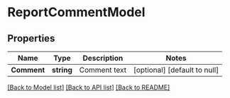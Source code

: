 # ReportCommentModel

## Properties
Name | Type | Description | Notes
------------ | ------------- | ------------- | -------------
**Comment** | **string** | Comment text | [optional] [default to null]

[[Back to Model list]](../README.md#documentation-for-models) [[Back to API list]](../README.md#documentation-for-api-endpoints) [[Back to README]](../README.md)


